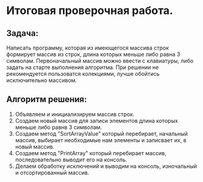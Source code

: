 # Итоговая проверочная работа.

## Задача:
Написать программу, которая из имеющегося массива строк формирует массив из строк, длина которых меньше либо равна 3 символам. Первоначальный массив можно ввести с клавиатуры, либо задать на старте выполнения алгоритма. При решении не рекомендуется пользоватся колекциями, лучше обойтись исключительно массивом.

## Алгоритм решения:
1. Объявляем и инициализируем массив строк.
2. Создаем новый массив для записи элементов длина которых меньше либо равнв 3 символам.
3. Создаем метод "SortArrayValue" который перебирает, начальный массив, выбирает необходимые нам элементы и записвает их, в новый массив.
4. Создаем метод "PrintArray" который перебирает массив, последовательно выводит его на консоль.
5. Делаем обработку исключений и выводим на консоль, изночальный и отсортированный массив. 